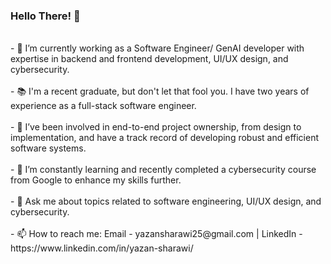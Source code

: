 ### Hello There! 👋  
<br />
- 🔭 I’m currently working as a Software Engineer/ GenAI developer with expertise in backend and frontend development, UI/UX design, and cybersecurity.<br /><br />
- 📚 I'm a recent graduate, but don't let that fool you. I have two years of experience as a full-stack software engineer.<br /><br />
- 🔭 I’ve been involved in end-to-end project ownership, from design to implementation, and have a track record of developing robust and efficient software systems.<br /><br />
- 🌱 I’m constantly learning and recently completed a cybersecurity course from Google to enhance my skills further.<br /><br />
- 💬 Ask me about topics related to software engineering, UI/UX design, and cybersecurity.<br /><br />
- 📫 How to reach me: Email - yazansharawi25@gmail.com | LinkedIn - https://www.linkedin.com/in/yazan-sharawi/<br />



